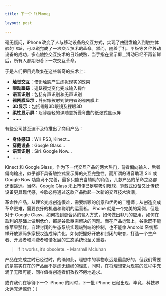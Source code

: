 ```yaml
---

title: 下一个「iPhone」

layout: post

---
```

毫无疑问，iPhone 改变了人与移动设备的交互方式，实现了由键盘输入到触控体验的飞跃，可以说完成了一次交互技术的革命。然而，随着手机、平板等各种移动设备的成功，多点触控交互技术的日趋成熟，当手指在显示屏上滑动已经不再新鲜后，所有人都期盼着下一次交互革命。

于是人们把目光聚集在这些新奇的技术上：  

* **触觉交互**：借助触感产生虚拟现实的效果
* **眼动跟踪**：追踪视觉变化完成输入操作
* **语音识别**：包括有声识别和无声识别
* **视网膜显示**：将影像投射到使用者的视网膜上
* **3D显示**：包括佩戴3D眼镜及裸眼3D
* **柔性显示屏**：超薄超轻的课随意折叠弯曲的纸张式显示屏
* **……**  

有些公司甚至迫不及待推出了商用产品：

* **身体感知**：Wii, PS3, Kinect...
* **穿戴设备**：Google Glass...
* **语音识别**：Siri, Google Now...
* **……**

Kinect 和 Google Glass，作为下一代交互产品的两大热门，前者偏向输入，后者偏向输出，似乎都不具备触控式显示屏的交互完整性。而所谓的语音助理 Siri 或 Google Now 功能尚不完善，最多只能充当辅助的角色，几款产品的革命之路都还很遥远。当然，Google Glass 未上市便已足够吸引眼球，穿戴式设备又比传统设备更具现代感，谷歌必将通过这款产品掀起一次新的交互技术浪潮。

革命性产品，从理论变成创造很难，需要新颖的创意和优秀的工程师；从创造变成革命更难，需要良好的机遇和聪明的运营者。iPhone 就是一个完美的案例，但是对于 Google Glass，如何找到更合适的输入方式，如何做出非凡的应用，如何在盈利的基础上做到低价，都是谷歌亟需解决的问题。而在产品运营上，谷歌既不能像苹果那样，自建封闭的生态系统实现端到端的控制，也不能像 Android 系统那样开放源码多家授权造成碎片化，如何把握好开放和封闭的取舍，打造一个生产者、开发者和消费者和谐发展的生态系统也至关重要。

>If it works, it’s obsolete. - Marshall Mcluhan

产品在完成之时已经过时，的确如此，理想中的事物永远是最美好的，但我们需要的是实实在在的产品而不是虚无缥缈的理念，同时，在将理想变为现实的过程中充满了无限可能，同样值得创造者们孜孜不倦地追求。

或许我们在等待下一个 iPhone 的同时，下一批 iPhone 已经出现，毕竟，科技界永远充满惊奇：）
